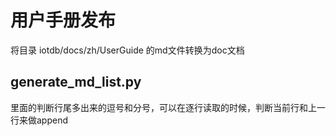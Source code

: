# 用户手册发布
将目录 iotdb/docs/zh/UserGuide 的md文件转换为doc文档


## generate_md_list.py
里面的判断行尾多出来的逗号和分号，可以在逐行读取的时候，判断当前行和上一行来做append